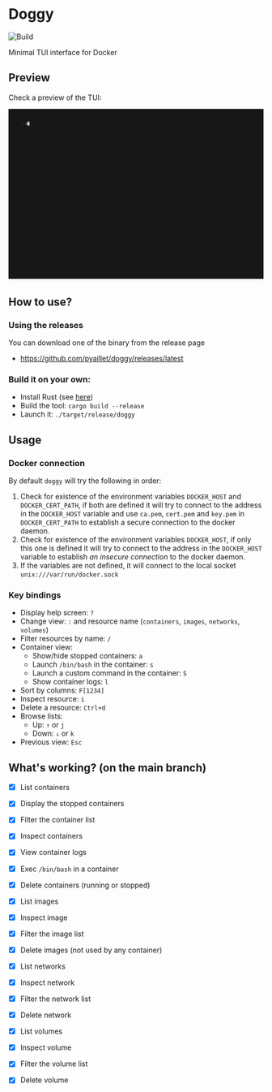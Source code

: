 # Doggy

![Build](https://github.com/pyaillet/doggy/actions/workflows/rust.yml/badge.svg)

Minimal TUI interface for Docker

## Preview

Check a preview of the TUI:

![Preview of the TUI](./doc/preview.gif)

## How to use?

### Using the releases

You can download one of the binary from the release page
- https://github.com/pyaillet/doggy/releases/latest

### Build it on your own:

- Install Rust (see [here](https://www.rust-lang.org/tools/install))
- Build the tool: `cargo build --release`
- Launch it: `./target/release/doggy`

## Usage

### Docker connection

By default `doggy` will try the following in order:
1. Check for existence of the environment variables `DOCKER_HOST` and `DOCKER_CERT_PATH`, if both are defined it will try to connect to the address in the `DOCKER_HOST` variable and use `ca.pem`, `cert.pem` and `key.pem` in `DOCKER_CERT_PATH` to establish a secure connection to the docker daemon.
2. Check for existence of the environment variables `DOCKER_HOST`, if only this one is defined it will try to connect to the address in the `DOCKER_HOST` variable to establish *an insecure connection* to the docker daemon.
3. If the variables are not defined, it will connect to the local socket `unix:///var/run/docker.sock`

### Key bindings

- Display help screen: `?`
- Change view: `:` and resource name (`containers`, `images`, `networks`, `volumes`)
- Filter resources by name: `/`
- Container view:
  - Show/hide stopped containers: `a`
  - Launch `/bin/bash` in the container: `s`
  - Launch a custom command in the container: `S`
  - Show container logs: `l`
- Sort by columns: `F[1234]`
- Inspect resource: `i` 
- Delete a resource: `Ctrl+d`
- Browse lists:
  - Up: `↑` or `j`
  - Down: `↓` or `k`
- Previous view: `Esc`

## What's working? (on the main branch)

- [x] List containers
- [x] Display the stopped containers
- [x] Filter the container list
- [x] Inspect containers
- [x] View container logs
- [x] Exec `/bin/bash` in a container
- [x] Delete containers (running or stopped)
- [x] List images
- [x] Inspect image
- [x] Filter the image list
- [x] Delete images (not used by any container)
- [x] List networks
- [x] Inspect network
- [x] Filter the network list
- [x] Delete network
- [x] List volumes
- [x] Inspect volume
- [x] Filter the volume list
- [x] Delete volume

